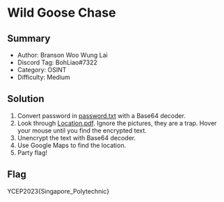 Wild Goose Chase
===

## Summary

   - Author: Branson Woo Wung Lai
   - Discord Tag: BohLiao#7322
   - Category: OSINT
   - Difficulty: Medium

## Solution

1. Convert password in [password.txt](//dist/password.txt) with a Base64 decoder.
2. Look through [Location.pdf](//dist/Location.pdf). Ignore the pictures, they are a trap. Hover your mouse until you find the encrypted text.
3. Unencrypt the text with Base64 decoder.
4. Use Google Maps to find the location.
5. Party flag!

## Flag

YCEP2023{Singapore_Polytechnic} 
